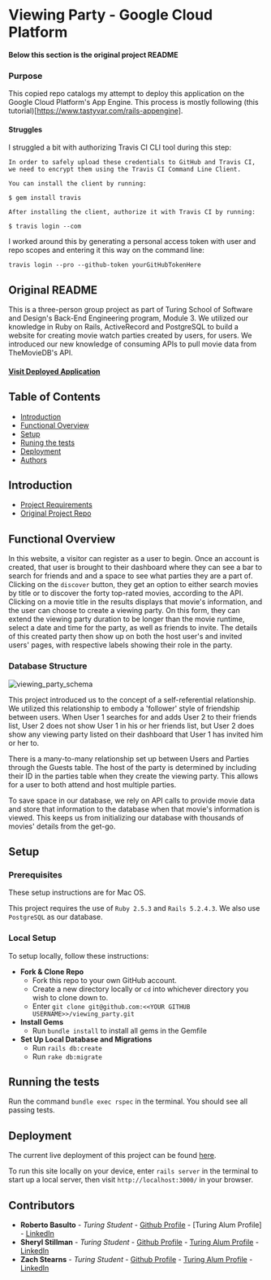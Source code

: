 # Viewing Party - Google Cloud Platform
__Below this section is the original project README__

### Purpose
This copied repo catalogs my attempt to deploy this application on the Google Cloud Platform's App Engine.  This process is mostly following (this tutorial)[https://www.tastyvar.com/rails-appengine].

#### Struggles
I struggled a bit with authorizing Travis CI CLI tool during this step:
```
In order to safely upload these credentials to GitHub and Travis CI, we need to encrypt them using the Travis CI Command Line Client.

You can install the client by running:

$ gem install travis

After installing the client, authorize it with Travis CI by running:

$ travis login --com
```
I worked around this by generating a personal access token with user and repo scopes and entering it this way on the command line:
```
travis login --pro --github-token yourGitHubTokenHere
```




Original README
------

This is a three-person group project as part of Turing School of Software and Design's Back-End Engineering program, Module 3.  We utilized our knowledge in Ruby on Rails, ActiveRecord and PostgreSQL to build a website for creating movie watch parties created by users, for users.  We introduced our new knowledge of consuming APIs to pull movie data from TheMovieDB's API.

#### [Visit Deployed Application](https://viewing-party-13.herokuapp.com/)

## Table of Contents

  - [Introduction](#introduction)
  - [Functional Overview](#functional-overview)
  - [Setup](#setup)
  - [Runing the tests](#running-the-tests)
  - [Deployment](#deployment)
  - [Authors](#authors)

## Introduction
  * [Project Requirements](https://backend.turing.io/module3/projects/viewing_party/index)
  * [Original Project Repo](https://github.com/turingschool-examples/viewing_party)

## Functional Overview

In this website, a visitor can register as a user to begin.  Once an account is created, that user is brought to their dashboard where they can see a bar to search for friends and and a space to see what parties they are a part of.  Clicking on the `discover` button, they get an option to either search movies by title or to discover the forty top-rated movies, according to the API.  Clicking on a movie title in the results displays that movie's information, and the user can choose to create a viewing party.  On this form, they can extend the viewing party duration to be longer than the movie runtime, select a date and time for the party, as well as friends to invite.  The details of this created party then show up on both the host user's and invited users' pages, with respective labels showing their role in the party.

### Database Structure

<img src="https://i.postimg.cc/d324DsL9/Viewing-Party-DB-Schema.png" alt="viewing_party_schema">

This project introduced us to the concept of a self-referential relationship.  We utilized this relationship to embody a 'follower' style of friendship between users.  When User 1 searches for and adds User 2 to their friends list, User 2 does not show User 1 in his or her friends list, but User 2 does show any viewing party listed on their dashboard that User 1 has invited him or her to.

There is a many-to-many relationship set up between Users and Parties through the Guests table.  The host of the party is determined by including their ID in the parties table when they create the viewing party.  This allows for a user to both attend and host multiple parties.

To save space in our database, we rely on API calls to provide movie data and store that information to the database when that movie's information is viewed.  This keeps us from initializing our database with thousands of movies' details from the get-go.

## Setup

### Prerequisites

These setup instructions are for Mac OS.

This project requires the use of `Ruby 2.5.3` and `Rails 5.2.4.3`.
We also use `PostgreSQL` as our database.

### Local Setup

To setup locally, follow these instructions:
  * __Fork & Clone Repo__
    * Fork this repo to your own GitHub account.
    * Create a new directory locally or `cd` into whichever directory you wish to clone down to.
    * Enter `git clone git@github.com:<<YOUR GITHUB USERNAME>>/viewing_party.git`
  * __Install Gems__
    * Run `bundle install` to install all gems in the Gemfile
  * __Set Up Local Database and Migrations__
    * Run `rails db:create`
    * Run `rake db:migrate`

## Running the tests

Run the command `bundle exec rspec` in the terminal.  You should see all passing tests.

## Deployment

The current live deployment of this project can be found [here](https://viewing-party-13.herokuapp.com/).

To run this site locally on your device, enter `rails server` in the terminal to start up a local server, then visit `http://localhost:3000/` in your browser.

## Contributors

  - **Roberto Basulto** - *Turing Student* - [Github Profile](https://github.com/Eternal-Flame085) - [Turing Alum Profile] - [LinkedIn](https://www.linkedin.com/in/roberto-basulto-9051941b9/)
  - **Sheryl Stillman** - *Turing Student* - [Github Profile](https://github.com/stillsheryl) - [Turing Alum Profile](https://alumni.turing.io/alumni/sheryl-stillman) - [LinkedIn](https://www.linkedin.com/in/sherylstillman1/)
  - **Zach Stearns** - *Turing Student* - [Github Profile](https://github.com/Stearnzy) - [Turing Alum Profile](https://alumni.turing.io/alumni/zach-stearns) - [LinkedIn](https://www.linkedin.com/in/zach-stearns/)

